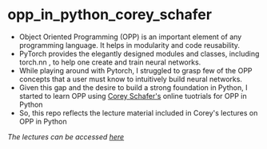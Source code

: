# opp_in_python_corey_schafer

- Object Oriented Programming (OPP) is an important element of any programming language. It helps in modularity and code reusability. 
- PyTorch provides the elegantly designed modules and classes, including torch.nn , to help one create and train neural networks.
- While playing around with Pytorch, I struggled to grasp few of the OPP concepts that a user must know to intuitively build neural networks.
- Given this gap and the desire to build a strong foundation in Python, I started to learn OPP using [Corey Schafer's](https://github.com/CoreyMSchafers) online tuotrials for OPP in Python
- So, this repo reflects the lecture material included in Corey's lectures on OPP in Python

*The lectures can be accessed [here](https://www.youtube.com/watch?v=ZDa-Z5JzLYM&list=PL-osiE80TeTsqhIuOqKhwlXsIBIdSeYtc)*

